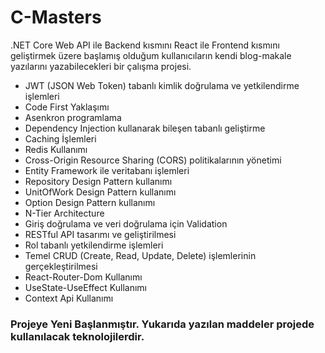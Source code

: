 # C-Masters
.NET Core Web API ile Backend kısmını React ile Frontend kısmını geliştirmek üzere başlamış olduğum kullanıcıların kendi blog-makale yazılarını yazabilecekleri bir çalışma projesi.

- JWT (JSON Web Token) tabanlı kimlik doğrulama ve yetkilendirme işlemleri
- Code First Yaklaşımı
- Asenkron programlama
- Dependency Injection kullanarak bileşen tabanlı geliştirme
- Caching İşlemleri
- Redis Kullanımı
- Cross-Origin Resource Sharing (CORS) politikalarının yönetimi
- Entity Framework ile veritabanı işlemleri
- Repository Design Pattern kullanımı
- UnitOfWork Design Pattern kullanımı
- Option Design Pattern kullanımı
- N-Tier Architecture
- Giriş doğrulama ve veri doğrulama için Validation
- RESTful API tasarımı ve geliştirilmesi
- Rol tabanlı yetkilendirme işlemleri
- Temel CRUD (Create, Read, Update, Delete) işlemlerinin gerçekleştirilmesi
- React-Router-Dom Kullanımı
- UseState-UseEffect Kullanımı
- Context Api Kullanımı

### Projeye Yeni Başlanmıştır. Yukarıda yazılan maddeler projede kullanılacak teknolojilerdir.
